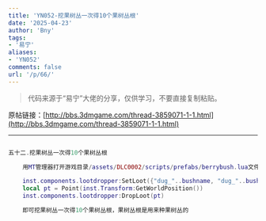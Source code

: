 ```yaml
---
title: 'YN052-挖果树丛一次得10个果树丛根'
date: '2025-04-23'
author: 'Bny'
tags:
- '易宁'
aliases:
- 'YN052'
comments: false
url: '/p/66/'
---
```


> 代码来源于“易宁”大佬的分享，仅供学习，不要直接复制粘贴。

原帖链接：[http://bbs.3dmgame.com/thread-3859071-1-1.html](http://bbs.3dmgame.com/thread-3859071-1-1.html)

---

```lua  

五十二.挖果树丛一次得10个果树丛根

	用MT管理器打开游戏目录/assets/DLC0002/scripts/prefabs/berrybush.lua文件，在inst.components.lootdropper:SpawnLootPrefab("dug_"..bushname)的下一行插入以下内容：

	inst.components.lootdropper:SetLoot({"dug_"..bushname, "dug_"..bushname, "dug_"..bushname, "dug_"..bushname, "dug_"..bushname, "dug_"..bushname, "dug_"..bushname, "dug_"..bushname, "dug_"..bushname})
	local pt = Point(inst.Transform:GetWorldPosition())
	inst.components.lootdropper:DropLoot(pt)

	即可挖果树丛一次得10个果树丛根，果树丛根是用来种果树丛的

```  

